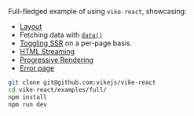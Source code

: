 Full-fledged example of using `vike-react`, showcasing:

- [Layout](https://vike.dev/Layout)
- Fetching data with [`data()`](https://vike.dev/data)
- [Toggling SSR](https://vike.dev/ssr) on a per-page basis.
- [HTML Streaming](https://vike.dev/streaming)
- [Progressive Rendering](https://vike.dev/streaming#progressive-rendering)
- [Error page](https://vike.dev/error-page)

```bash
git clone git@github.com:vikejs/vike-react
cd vike-react/examples/full/
npm install
npm run dev
```

